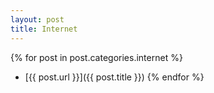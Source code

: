 ```yaml
---
layout: post
title: Internet
---
```


{% for post in post.categories.internet %}
* [{{ post.url }}]({{ post.title }})
{% endfor %}

